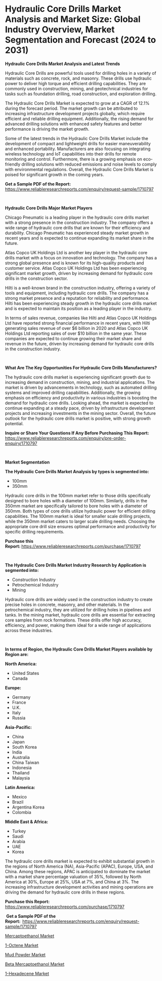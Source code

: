 <p><h1>Hydraulic Core Drills Market Analysis and Market Size: Global Industry Overview, Market Segmentation and Forecast (2024 to 2031)</h1></p><p><strong>Hydraulic Core Drills Market Analysis and Latest Trends</strong></p>
<p><p>Hydraulic Core Drills are powerful tools used for drilling holes in a variety of materials such as concrete, rock, and masonry. These drills use hydraulic power to deliver high torque and efficient drilling capabilities. They are commonly used in construction, mining, and geotechnical industries for tasks such as foundation drilling, road construction, and exploration drilling.</p><p>The Hydraulic Core Drills Market is expected to grow at a CAGR of 12.1% during the forecast period. The market growth can be attributed to increasing infrastructure development projects globally, which require efficient and reliable drilling equipment. Additionally, the rising demand for advanced drilling solutions with enhanced safety features and better performance is driving the market growth.</p><p>Some of the latest trends in the Hydraulic Core Drills Market include the development of compact and lightweight drills for easier maneuverability and enhanced portability. Manufacturers are also focusing on integrating wireless technology and IoT capabilities into their drills for remote monitoring and control. Furthermore, there is a growing emphasis on eco-friendly drilling solutions with reduced emissions and noise levels to comply with environmental regulations. Overall, the Hydraulic Core Drills Market is poised for significant growth in the coming years.</p></p>
<p><strong>Get a Sample PDF of the Report:&nbsp;</strong> <a href="https://www.reliableresearchreports.com/enquiry/request-sample/1710797">https://www.reliableresearchreports.com/enquiry/request-sample/1710797</a></p>
<p>&nbsp;</p>
<p><strong>Hydraulic Core Drills Major Market Players</strong></p>
<p><p>Chicago Pneumatic is a leading player in the hydraulic core drills market with a strong presence in the construction industry. The company offers a wide range of hydraulic core drills that are known for their efficiency and durability. Chicago Pneumatic has experienced steady market growth in recent years and is expected to continue expanding its market share in the future.</p><p>Atlas Copco UK Holdings Ltd is another key player in the hydraulic core drills market with a focus on innovation and technology. The company has a strong global presence and is known for its high-quality products and customer service. Atlas Copco UK Holdings Ltd has been experiencing significant market growth, driven by increasing demand for hydraulic core drills in the construction sector.</p><p>Hilti is a well-known brand in the construction industry, offering a variety of tools and equipment, including hydraulic core drills. The company has a strong market presence and a reputation for reliability and performance. Hilti has been experiencing steady growth in the hydraulic core drills market and is expected to maintain its position as a leading player in the industry.</p><p>In terms of sales revenue, companies like Hilti and Atlas Copco UK Holdings Ltd have reported strong financial performance in recent years, with Hilti generating sales revenue of over $6 billion in 2020 and Atlas Copco UK Holdings Ltd reporting sales of over $10 billion in the same year. These companies are expected to continue growing their market share and revenue in the future, driven by increasing demand for hydraulic core drills in the construction industry.</p></p>
<p>&nbsp;</p>
<p><strong>What Are The Key Opportunities For Hydraulic Core Drills Manufacturers?</strong></p>
<p><p>The hydraulic core drills market is experiencing significant growth due to increasing demand in construction, mining, and industrial applications. The market is driven by advancements in technology, such as automated drilling systems and improved drilling capabilities. Additionally, the growing emphasis on efficiency and productivity in various industries is boosting the demand for hydraulic core drills. Looking ahead, the market is expected to continue expanding at a steady pace, driven by infrastructure development projects and increasing investments in the mining sector. Overall, the future outlook for the hydraulic core drills market is positive, with strong growth potential.</p></p>
<p><strong>Inquire or Share Your Questions If Any Before Purchasing This Report:</strong> <a href="https://www.reliableresearchreports.com/enquiry/pre-order-enquiry/1710797">https://www.reliableresearchreports.com/enquiry/pre-order-enquiry/1710797</a></p>
<p>&nbsp;</p>
<p><strong>Market Segmentation</strong></p>
<p><strong>The Hydraulic Core Drills Market Analysis by types is segmented into:</strong></p>
<p><ul><li>100mm</li><li>350mm</li></ul></p>
<p><p>Hydraulic core drills in the 100mm market refer to those drills specifically designed to bore holes with a diameter of 100mm. Similarly, drills in the 350mm market are specifically tailored to bore holes with a diameter of 350mm. Both types of core drills utilize hydraulic power for efficient drilling capabilities. The 100mm market is ideal for smaller scale drilling projects, while the 350mm market caters to larger scale drilling needs. Choosing the appropriate core drill size ensures optimal performance and productivity for specific drilling requirements.</p></p>
<p><strong>Purchase this Report:&nbsp;</strong><a href="https://www.reliableresearchreports.com/purchase/1710797">https://www.reliableresearchreports.com/purchase/1710797</a></p>
<p>&nbsp;</p>
<p><strong>The Hydraulic Core Drills Market Industry Research by Application is segmented into:</strong></p>
<p><ul><li>Construction Industry</li><li>Petrochemical Industry</li><li>Mining</li></ul></p>
<p><p>Hydraulic core drills are widely used in the construction industry to create precise holes in concrete, masonry, and other materials. In the petrochemical industry, they are utilized for drilling holes in pipelines and tanks. In the mining market, hydraulic core drills are essential for extracting core samples from rock formations. These drills offer high accuracy, efficiency, and power, making them ideal for a wide range of applications across these industries.</p></p>
<p>&nbsp;</p>
<p><strong>In terms of Region, the Hydraulic Core Drills Market Players available by Region are:</strong></p>
<p>
    <p> <strong> North America: </strong>
        <ul>
            <li>United States</li>
            <li>Canada</li>
        </ul>
        </p> 
    <p> <strong> Europe: </strong>
        <ul>
            <li>Germany</li>
            <li>France</li>
            <li>U.K.</li>
            <li>Italy</li>
            <li>Russia</li>
        </ul>
        </p> 
    <p> <strong> Asia-Pacific: </strong>
        <ul>
            <li>China</li>
            <li>Japan</li>
            <li>South Korea</li>
            <li>India</li>
            <li>Australia</li>
            <li>China Taiwan</li>
            <li>Indonesia</li>
            <li>Thailand</li>
            <li>Malaysia</li>
        </ul>
        </p> 
    <p> <strong> Latin America: </strong>
        <ul>
            <li>Mexico</li>
            <li>Brazil</li>
            <li>Argentina Korea</li>
            <li>Colombia</li>
        </ul>
        </p> 
    <p> <strong> Middle East & Africa: </strong>
        <ul>
            <li>Turkey</li>
            <li>Saudi</li>
            <li>Arabia</li>
            <li>UAE</li>
            <li>Korea</li>
        </ul>
    </p>
    </p>
<p><p>The hydraulic core drills market is expected to exhibit substantial growth in the regions of North America (NA), Asia-Pacific (APAC), Europe, USA, and China. Among these regions, APAC is anticipated to dominate the market with a market share percentage valuation of 35%, followed by North America at 30%, Europe at 25%, USA at 7%, and China at 3%. The increasing infrastructure development activities and mining operations are driving the demand for hydraulic core drills in these regions.</p></p>
<p><strong>Purchase this Report: </strong><a href="https://www.reliableresearchreports.com/purchase/1710797">https://www.reliableresearchreports.com/purchase/1710797</a></p>
<p>&nbsp;<strong>Get a Sample PDF of the Report:&nbsp;&nbsp;</strong><a href="https://www.reliableresearchreports.com/enquiry/request-sample/1710797">https://www.reliableresearchreports.com/enquiry/request-sample/1710797</a></p>
<p><strong></strong></p>
<p><p><a href="https://github.com/changoleonlaverguenzanoexiste/Market-Research-Report-List-2/blob/main/mercaptoethanol-market.md">Mercaptoethanol Market</a></p><p><a href="https://github.com/dimitrishawkinswaynenp91rgz/Market-Research-Report-List-1/blob/main/1-octene-market.md">1-Octene Market</a></p><p><a href="https://github.com/pizolina/Market-Research-Report-List-3/blob/main/mud-powder-market.md">Mud Powder Market</a></p><p><a href="https://github.com/tamvrosiya/Market-Research-Report-List-3/blob/main/beta-mercaptoethanol-market.md">Beta Mercaptoethanol Market</a></p><p><a href="https://github.com/danielneavesallisons03mba/Market-Research-Report-List-1/blob/main/1-hexadecene-market.md">1-Hexadecene Market</a></p></p>